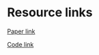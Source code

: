 # Resource links
[Paper link](https://arxiv.org/pdf/2006.10726)

[Code link](https://github.com/DequanWang/tent)
